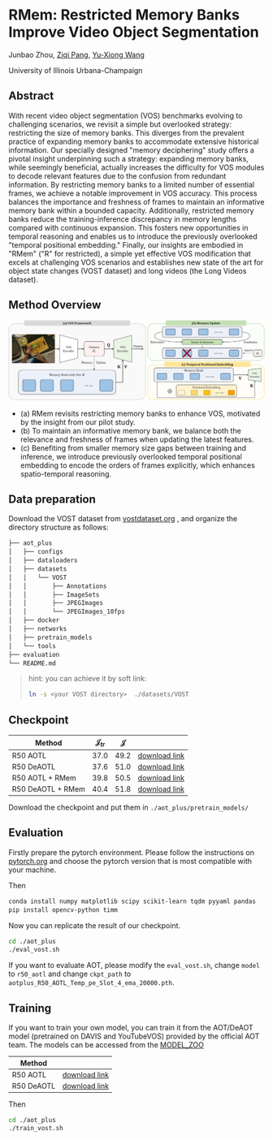 # RMem: Restricted Memory Banks Improve Video Object Segmentation

Junbao Zhou, [Ziqi Pang](https://ziqipang.github.io/), [Yu-Xiong Wang](https://yxw.web.illinois.edu/)

University of Illinois Urbana-Champaign

## Abstract

With recent video object segmentation (VOS) benchmarks evolving to challenging scenarios, we revisit a simple but overlooked strategy: restricting the size of memory banks. This diverges from the prevalent practice of expanding memory banks to accommodate extensive historical information. Our specially designed "memory deciphering" study offers a pivotal insight underpinning such a strategy: expanding memory banks, while seemingly beneficial, actually increases the difficulty for VOS modules to decode relevant features due to the confusion from redundant information. By restricting memory banks to a limited number of essential frames, we achieve a notable improvement in VOS accuracy. This process balances the importance and freshness of frames to maintain an informative memory bank within a bounded capacity. Additionally, restricted memory banks reduce the training-inference discrepancy in memory lengths compared with continuous expansion. This fosters new opportunities in temporal reasoning and enables us to introduce the previously overlooked "temporal positional embedding." Finally, our insights are embodied in "RMem" ("R" for restricted), a simple yet effective VOS modification that excels at challenging VOS scenarios and establishes new state of the art for object state changes (VOST dataset) and long videos (the Long Videos dataset).

## Method Overview

![method](figures/method2.jpg)

- (a) RMem revisits restricting memory banks to enhance VOS, motivated by the insight from our pilot study.
- (b) To maintain an informative memory bank, we balance both the relevance and freshness of frames when updating the latest features.
- (c) Benefiting from smaller memory size gaps between training and inference, we introduce previously overlooked temporal positional embedding to encode the orders of frames explicitly, which enhances spatio-temporal reasoning. 

## Data preparation

Download the VOST dataset from [vostdataset.org](https://www.vostdataset.org/) , and organize the directory structure as follows:

```bash
├── aot_plus
│   ├── configs
│   ├── dataloaders
│   ├── datasets
│   │   └── VOST
│   │       ├── Annotations
│   │       ├── ImageSets
│   │       ├── JPEGImages
│   │       └── JPEGImages_10fps
│   ├── docker
│   ├── networks
│   ├── pretrain_models
│   └── tools
├── evaluation
└── README.md
```

> hint: you can achieve it by soft link:
> ```bash
> ln -s <your VOST directory>  ./datasets/VOST
> ```

## Checkpoint

| Method            | $\mathcal{J}_{tr}$ | $\mathcal{J}$ |                                  |
| ----------------- | ------------------ | ------------- | -------------------------------- |
| R50 AOTL          | 37.0               | 49.2          | [download link][aot-vanilla-ckpt-link]   |
| R50 DeAOTL        | 37.6               | 51.0          | [download link][deaot-vanilla-ckpt-link] |
| R50 AOTL + RMem   | 39.8               | 50.5          | [download link][aot-ckpt-link]   |
| R50 DeAOTL + RMem | 40.4               | 51.8          | [download link][deaot-ckpt-link] |

Download the checkpoint and put them in `./aot_plus/pretrain_models/`

[aot-ckpt-link]: https://drive.google.com/file/d/1_Wp-zXw2u9zIWRJLYCw-TGaVOKGFaVb_/view?usp=sharing
[deaot-ckpt-link]: https://drive.google.com/file/d/1jMqSOuF5t_W6U7UrKdaX6SH42GSnc78-/view?usp=sharing

[aot-vanilla-ckpt-link]: https://drive.google.com/file/d/1fHS5txnxRwaVCoYWSnIJfUgor8ru07NG/view?usp=sharing
[deaot-vanilla-ckpt-link]: https://drive.google.com/file/d/1edAk8O2PWRS4jpD3m8K_H1kmj89VF-sd/view?usp=sharing

## Evaluation

Firstly prepare the pytorch environment. Please follow the instructions on [pytorch.org](https://pytorch.org/) and choose the pytorch version that is most compatible with your machine.

Then
```bash
conda install numpy matplotlib scipy scikit-learn tqdm pyyaml pandas
pip install opencv-python timm
```

Now you can replicate the result of our checkpoint.
```bash
cd ./aot_plus
./eval_vost.sh
```

If you want to evaluate AOT, please modify the `eval_vost.sh`, change `model` to `r50_aotl` and change `ckpt_path` to `aotplus_R50_AOTL_Temp_pe_Slot_4_ema_20000.pth`.

## Training

If you want to train your own model, you can train it from the AOT/DeAOT model (pretrained on DAVIS and YouTubeVOS) provided by the official AOT team. The models can be accessed from the [MODEL_ZOO](https://github.com/yoxu515/aot-benchmark/blob/main/MODEL_ZOO.md)

| Method     |                                 |
| ---------- | ------------------------------- |
| R50 AOTL   | [download link][r50-aot-link]   |
| R50 DeAOTL | [download link][r50-deaot-link] |

Then
```bash
cd ./aot_plus
./train_vost.sh
```

[r50-aot-link]: https://drive.google.com/file/d/1qJDYn3Ibpquu4ffYoQmVjg1YCbr2JQep/view?usp=sharing
[r50-deaot-link]: https://drive.google.com/file/d/1QoChMkTVxdYZ_eBlZhK2acq9KMQZccPJ/view?usp=sharing